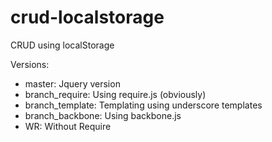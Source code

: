 crud-localstorage
=================

CRUD using localStorage

Versions:
*  master: Jquery version
*  branch_require: Using require.js (obviously)
*  branch_template: Templating using underscore templates
*  branch_backbone: Using backbone.js
*  WR: Without Require

